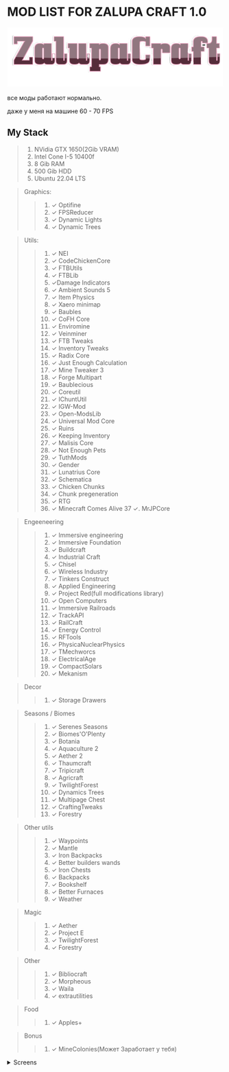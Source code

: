 #   MOD LIST FOR ZALUPA CRAFT 1.0

![](Images/zalupalogo.png)

все моды работают нормально.

даже у меня на машине 60 - 70 FPS

## My Stack
> 1. NVidia GTX 1650(2Gib VRAM)
> 2. Intel Cone I-5 10400f
> 3. 8 Gib RAM
> 4. 500 Gib HDD
> 5. Ubuntu 22.04 LTS

>Graphics: 
>> 1. &#10003; Optifine
>> 2. &#10003; FPSReducer
>> 3. &#10003; Dynamic Lights
>> 4. &#10003; Dynamic Trees

>Utils:
>> 1. &#10003; NEI
>> 2. &#10003; CodeChickenCore
>> 3. &#10003; FTBUtils
>> 4. &#10003; FTBLib
>> 5. &#10003;Damage Indicators
>> 6. &#10003; Ambient Sounds 5
>> 7. &#10003; Item Physics
>> 8. &#10003; Xaero minimap
>> 9. &#10003; Baubles
>> 10. &#10003; CoFH Core
>> 11. &#10003; Enviromine
>> 12. &#10003; Veinminer
>> 13. &#10003; FTB Tweaks
>> 14. &#10003; Inventory Tweaks
>> 15. &#10003; Radix Core
>> 16. &#10003; Just Enough Calculation
>> 17. &#10003; Mine Tweaker 3
>> 18. &#10003; Forge Multipart
>> 19. &#10003; Baublecious
>> 20. &#10003; Coreutil
>> 21. &#10003; IChuntUtil
>> 22. &#10003; IGW-Mod
>> 23. &#10003; Open-ModsLib
>> 24. &#10003; Universal Mod Core
>> 25. &#10003; Ruins
>> 26. &#10003; Keeping Inventory
>> 27. &#10003; Malisis Core
>> 28. &#10003; Not Enough Pets
>> 29. &#10003; TuthMods
>> 30. &#10003; Gender
>> 31. &#10003; Lunatrius Core
>> 32. &#10003; Schematica
>> 33. &#10003; Chicken Chunks
>> 34. &#10003; Chunk pregeneration
>> 35. &#10003; RTG
>> 36. &#10003; Minecraft Comes Alive
>> 37 &#10003;. MrJPCore

> Engeeneering
>> 1. &#10003; Immersive engineering
>> 2. &#10003; Immersive Foundation
>> 3. &#10003; Buildcraft
>> 4. &#10003; Industrial Craft
>> 5. &#10003; Chisel
>> 6. &#10003; Wireless Industry
>> 7. &#10003; Tinkers Construct
>> 8. &#10003; Applied Engineering
>> 9. &#10003; Project Red(full modifications library)
>> 10. &#10003; Open Computers
>> 11. &#10003; Immersive Railroads
>> 12. &#10003; TrackAPI
>> 13. &#10003; RailCraft
>> 14. &#10003; Energy Control
>> 15. &#10003; RFTools
>> 16. &#10003; PhysicaNuclearPhysics
>> 17. &#10003; TMechworcs
>> 18. &#10003; ElectricalAge
>> 19. &#10003; CompactSolars
>> 20. &#10003; Mekanism

> Decor
> >1. &#10003;  Storage Drawers

> Seasons / Biomes
>> 1. &#10003; Serenes Seasons
>> 2. &#10003; Biomes'O'Plenty
>> 3. &#10003; Botania
>> 4. &#10003; Aquaculture 2
>> 5. &#10003; Aether 2
>> 6. &#10003; Thaumcraft
>> 7. &#10003; Tripicraft
>> 8. &#10003; Agricraft
>> 9. &#10003; TwilightForest
>> 10. &#10003; Dynamics Trees
>> 11. &#10003; Multipage Chest
>> 12. &#10003; CraftingTweaks
>> 13. &#10003; Forestry

> Other utils
>> 1. &#10003; Waypoints
>> 2. &#10003; Mantle
>> 3. &#10003; Iron Backpacks
>> 4. &#10003; Better builders wands
>> 5. &#10003; Iron Chests
>> 6. &#10003; Backpacks
>> 7. &#10003; Bookshelf
>> 8. &#10003; Better Furnaces
>> 9. &#10003; Weather

> Magic
>> 1. &#10003; Aether
>> 2. &#10003; Project E
>> 3. &#10003; TwilightForest
>> 4. &#10003; Forestry

> Other
>> 1. &#10003; Bibliocraft
>> 2. &#10003; Morpheous
>> 3. &#10003; Waila
>> 4. &#10003; extrautilities

> Food
>> 1. &#10003; Apples+

> Bonus
>> 1. &#10003; MineColonies(Может 3аработает у тебя)

<details>
<summary>Screens</summary>
<img src="Images/Screen_1.png">
<img src="Images/Screen_2.png">
<img src="Images/Screen_3.png">
<img src="Images/Screen_4.png">
<img src="Images/Screen_5.png">
<img src="Images/Screen_6.png">
<img src="Images/Screen_7.png">
<img src="Images/Screen_8.png">
<img src="Images/Screen_9.png">
<img src="Images/Screen_10.png">
<img src="Images/Screen_11.png">
<img src="Images/Screen_12.png">
<img src="Images/Screen_13.png">
</details>











